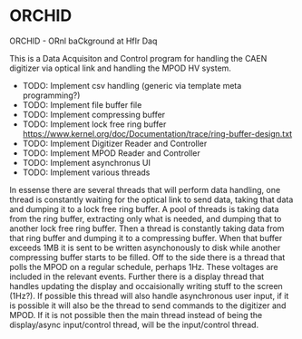 # ORCHID
ORCHID - ORnl baCkground at HfIr Daq

This is a Data Acquisiton and Control program for handling the CAEN digitizer via optical link and handling the MPOD HV system.

 - TODO: Implement csv handling (generic via template meta programming?)
 - TODO: Implement file buffer file
 - TODO: Implement compressing buffer
 - TODO: Implement lock free ring buffer https://www.kernel.org/doc/Documentation/trace/ring-buffer-design.txt
 - TODO: Implement Digitizer Reader and Controller
 - TODO: Implement MPOD Reader and Controller
 - TODO: Implement asynchronus UI
 - TODO: Implement various threads

In essense there are several threads that will perform data handling, one thread is constantly waiting for the optical link to send data, taking that data and dumping it to a lock free ring buffer. A pool of threads is taking data from the ring buffer, extracting only what is needed, and dumping that to another lock free ring buffer. Then a thread is constantly taking data from that ring buffer and dumping it to a compressing buffer. When that buffer exceeds 1MB it is sent to be written asynchonously to disk while another compressing buffer starts to be filled. Off to the side there is a thread that polls the MPOD on a regular schedule, perhaps 1Hz. These voltages are included in the relevant events. Further there is a display thread that handles updating the display and occaisionally writing stuff to the screen (1Hz?). If possible this thread will also handle asynchronous user input, if it is possible it will also be the thread to send commands to the digitizer and MPOD. If it is not possible then the main thread instead of being the display/async input/control thread, will be the input/control thread.
